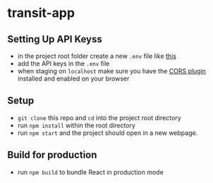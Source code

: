 # transit-app

## Setting Up API Keyss
- in the project root folder create a new ``.env`` file like [this](https://github.com/margaritawang/transit-app/blob/master/.env.example)
- add the API keys in the ``.env`` file
- when staging on ``localhost`` make sure you have the [CORS plugin](https://chrome.google.com/webstore/detail/allow-control-allow-origi/nlfbmbojpeacfghkpbjhddihlkkiljbi?hl=en) installed and enabled on your browser

## Setup
- ``git clone`` this repo and ``cd`` into the project root directory
- run ``npm install`` within the root directory
- run ``npm start`` and the project should open in a new webpage.

## Build for production
- run ``npm build`` to bundle React in production mode

